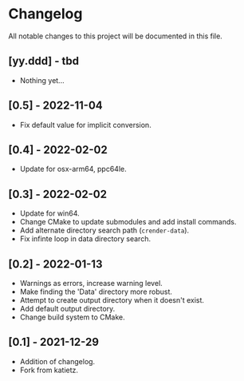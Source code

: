 # Changelog
All notable changes to this project will be documented in this file.

## [yy.ddd] - tbd
- Nothing yet...

## [0.5] - 2022-11-04
- Fix default value for implicit conversion.

## [0.4] - 2022-02-02
- Update for osx-arm64, ppc64le.

## [0.3] - 2022-02-02
- Update for win64.
- Change CMake to update submodules and add install commands.
- Add alternate directory search path (`crender-data`).
- Fix infinte loop in data directory search.

## [0.2] - 2022-01-13
- Warnings as errors, increase warning level.
- Make finding the 'Data' directory more robust.
- Attempt to create output directory when it doesn't exist.
- Add default output directory.
- Change build system to CMake.

## [0.1] - 2021-12-29
- Addition of changelog.
- Fork from katietz.
